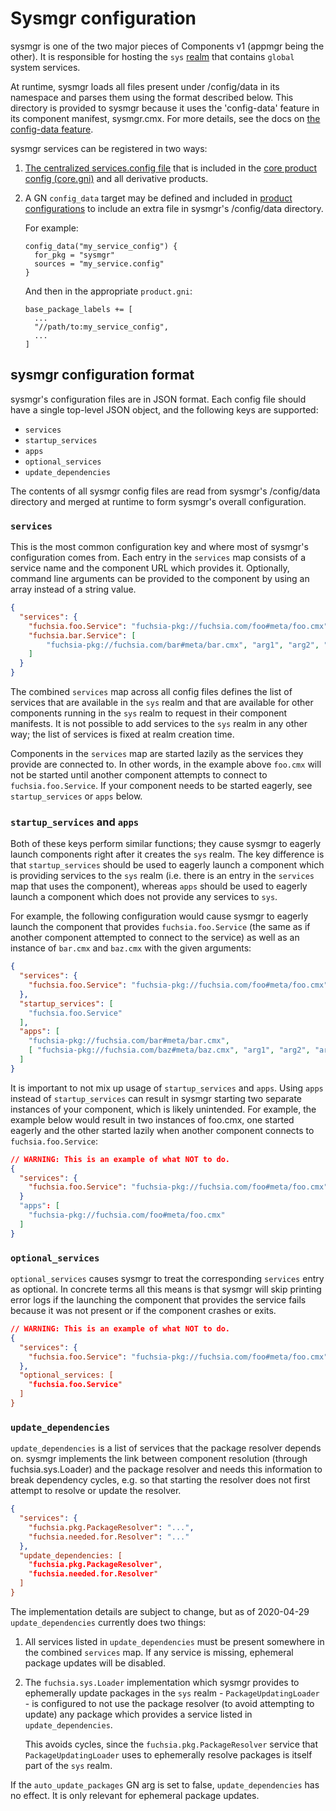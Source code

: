 # Sysmgr configuration

sysmgr is one of the two major pieces of Components v1 (appmgr being the other).
It is responsible for hosting the `sys` [realm](/docs/glossary/README.md#realm)
that contains `global` system services.

At runtime, sysmgr loads all files present under /config/data in its namespace
and parses them using the format described below. This directory is provided to
sysmgr because it uses the 'config-data' feature in its component manifest,
sysmgr.cmx. For more details, see the docs on
[the config-data feature](/docs/development/components/data.md).

sysmgr services can be registered in two ways:

1.  [The centralized services.config file](/src/sys/sysmgr/config/services.config)
    that is included in the [core product config (core.gni)](/products/core.gni)
    and all derivative products.

2.  A GN `config_data` target may be defined and included in
    [product configurations](/products/README.md) to include an extra file in
    sysmgr's /config/data directory.

    For example:

    ```gn
    config_data("my_service_config") {
      for_pkg = "sysmgr"
      sources = "my_service.config"
    }
    ```

    And then in the appropriate `product.gni`:

    ```gn
    base_package_labels += [
      ...
      "//path/to:my_service_config",
      ...
    ]
    ```

## sysmgr configuration format

sysmgr's configuration files are in JSON format. Each config file should have a
single top-level JSON object, and the following keys are supported:

*   `services`
*   `startup_services`
*   `apps`
*   `optional_services`
*   `update_dependencies`

The contents of all sysmgr config files are read from sysmgr's /config/data
directory and merged at runtime to form sysmgr's overall configuration.

### `services`

This is the most common configuration key and where most of sysmgr's
configuration comes from. Each entry in the `services` map consists of a service
name and the component URL which provides it. Optionally, command line arguments
can be provided to the component by using an array instead of a string value.

```json
{
  "services": {
    "fuchsia.foo.Service": "fuchsia-pkg://fuchsia.com/foo#meta/foo.cmx",
    "fuchsia.bar.Service": [
        "fuchsia-pkg://fuchsia.com/bar#meta/bar.cmx", "arg1", "arg2", "arg3"
    ]
  }
}
```

The combined `services` map across all config files defines the list of services
that are available in the `sys` realm and that are available for other
components running in the `sys` realm to request in their component manifests.
It is not possible to add services to the `sys` realm in any other way; the list
of services is fixed at realm creation time.

Components in the `services` map are started lazily as the services they provide
are connected to. In other words, in the example above `foo.cmx` will not be
started until another component attempts to connect to `fuchsia.foo.Service`. If
your component needs to be started eagerly, see `startup_services` or `apps`
below.

### `startup_services` and `apps`

Both of these keys perform similar functions; they cause sysmgr to eagerly
launch components right after it creates the `sys` realm. The key difference is
that `startup_services` should be used to eagerly launch a component which is
providing services to the `sys` realm (i.e. there is an entry in the `services`
map that uses the component), whereas `apps` should be used to eagerly launch a
component which does not provide any services to `sys`.

For example, the following configuration would cause sysmgr to eagerly launch
the component that provides `fuchsia.foo.Service` (the same as if another
component attempted to connect to the service) as well as an instance of
`bar.cmx` and `baz.cmx` with the given arguments:

```json
{
  "services": {
    "fuchsia.foo.Service": "fuchsia-pkg://fuchsia.com/foo#meta/foo.cmx"
  },
  "startup_services": [
    "fuchsia.foo.Service"
  ],
  "apps": [
    "fuchsia-pkg://fuchsia.com/bar#meta/bar.cmx",
    [ "fuchsia-pkg://fuchsia.com/baz#meta/baz.cmx", "arg1", "arg2", "arg3" ]
  ]
}
```

It is important to not mix up usage of `startup_services` and `apps`. Using
`apps` instead of `startup_services` can result in sysmgr starting two separate
instances of your component, which is likely unintended. For example, the
example below would result in two instances of foo.cmx, one started eagerly and
the other started lazily when another component connects to
`fuchsia.foo.Service`:

```json
// WARNING: This is an example of what NOT to do.
{
  "services": {
    "fuchsia.foo.Service": "fuchsia-pkg://fuchsia.com/foo#meta/foo.cmx"
  }
  "apps": [
    "fuchsia-pkg://fuchsia.com/foo#meta/foo.cmx"
  ]
}
```

### `optional_services`

`optional_services` causes sysmgr to treat the corresponding `services` entry as
optional. In concrete terms all this means is that sysmgr will skip printing
error logs if the launching the component that provides the service fails
because it was not present or if the component crashes or exits.

```json
// WARNING: This is an example of what NOT to do.
{
  "services": {
    "fuchsia.foo.Service": "fuchsia-pkg://fuchsia.com/foo#meta/foo.cmx"
  },
  "optional_services: [
    "fuchsia.foo.Service"
  ]
}
```

### `update_dependencies`

`update_dependencies` is a list of services that the package resolver depends
on. sysmgr implements the link between component resolution (through
fuchsia.sys.Loader) and the package resolver and needs this information to break
dependency cycles, e.g. so that starting the resolver does not first attempt to
resolve or update the resolver.

```json
{
  "services": {
    "fuchsia.pkg.PackageResolver": "...",
    "fuchsia.needed.for.Resolver": "..."
  },
  "update_dependencies: [
    "fuchsia.pkg.PackageResolver",
    "fuchsia.needed.for.Resolver"
  ]
}
```

The implementation details are subject to change, but as of 2020-04-29
`update_dependencies` currently does two things:

1.  All services listed in `update_dependencies` must be present somewhere in
    the combined `services` map. If any service is missing, ephemeral package
    updates will be disabled.

2.  The `fuchsia.sys.Loader` implementation which sysmgr provides to ephemerally
    update packages in the `sys` realm - `PackageUpdatingLoader` - is configured
    to not use the package resolver (to avoid attempting to update) any package
    which provides a service listed in `update_dependencies`.

    This avoids cycles, since the `fuchsia.pkg.PackageResolver` service that
    `PackageUpdatingLoader` uses to ephemerally resolve packages is itself part
    of the `sys` realm.

If the `auto_update_packages` GN arg is set to false, `update_dependencies` has
no effect. It is only relevant for ephemeral package updates.
